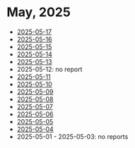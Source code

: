 # May, 2025

* [2025-05-17](17)
* [2025-05-16](16)
* [2025-05-15](15)
* [2025-05-14](14)
* [2025-05-13](13)
* 2025-05-12: no report
* [2025-05-11](11)
* [2025-05-10](10)
* [2025-05-09](09)
* [2025-05-08](08)
* [2025-05-07](07)
* [2025-05-06](06)
* [2025-05-05](05)
* [2025-05-04](04)
* 2025-05-01 - 2025-05-03: no reports
